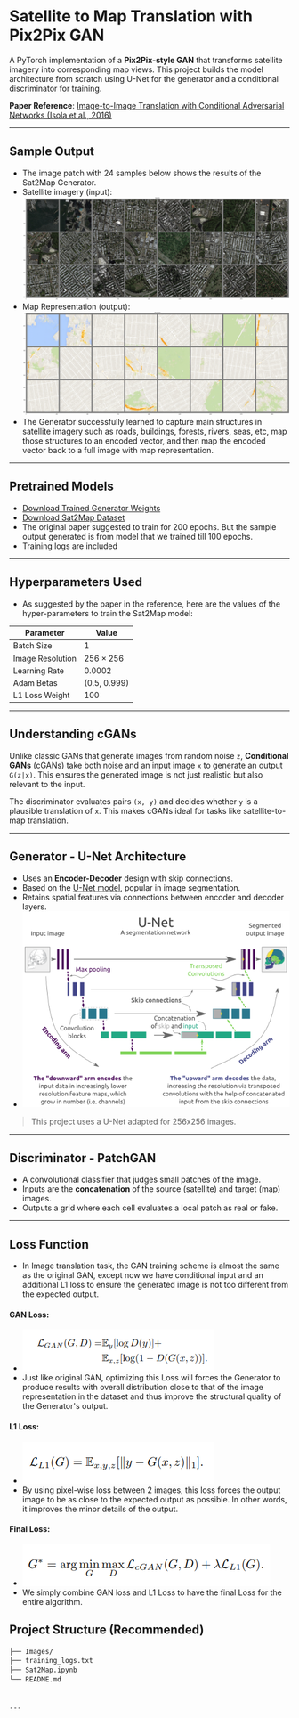#  Satellite to Map Translation with Pix2Pix GAN

A PyTorch implementation of a **Pix2Pix-style GAN** that transforms satellite imagery into corresponding map views. This project builds the model architecture from scratch using U-Net for the generator and a conditional discriminator for training.

**Paper Reference**: [Image-to-Image Translation with Conditional Adversarial Networks (Isola et al., 2016)](https://arxiv.org/abs/1611.07004)

---

## Sample Output

- The image patch with 24 samples below shows the results of the Sat2Map Generator.
- Satellite imagery (input):
![Satellite imagery (input)](Images/sat_imgs.png) <!-- Replace with actual image path -->
- Map Representation (output):
![Map Representation (output)](Images/map_imgs.png)
- The Generator successfully learned to capture main structures in satellite imagery such as roads, buildings, forests, rivers, seas, etc, map those structures to an encoded vector, and then map the encoded vector back to a full image with map representation.

---

##  Pretrained Models

- [Download Trained Generator Weights](https://drive.google.com/file/d/1Z0SRXCQGckiAfRgWjrEQ6Lcvqp9vmS4-/view?usp=sharing)
- [Download Sat2Map Dataset](https://drive.google.com/file/d/1PZScTjhOYwhYhjmZDk7FcScz4c6FN_am/view?usp=sharing)
- The original paper suggested to train for 200 epochs. But the sample output generated is from model that we trained till 100 epochs.
- Training logs are included 

---

## Hyperparameters Used
- As suggested by the paper in the reference, here are the values of the hyper-parameters to train the Sat2Map model:

| Parameter         | Value        |
|------------------|--------------|
| Batch Size       | 1            |
| Image Resolution | 256 × 256    |
| Learning Rate    | 0.0002       |
| Adam Betas       | (0.5, 0.999) |
| L1 Loss Weight   | 100          |

---

## Understanding cGANs

Unlike classic GANs that generate images from random noise `z`, **Conditional GANs** (cGANs) take both noise and an input image `x` to generate an output `G(z|x)`. This ensures the generated image is not just realistic but also relevant to the input.

The discriminator evaluates pairs `(x, y)` and decides whether `y` is a plausible translation of `x`. This makes cGANs ideal for tasks like satellite-to-map translation.

---

## Generator - U-Net Architecture

- Uses an **Encoder-Decoder** design with skip connections.
- Based on the [U-Net model](https://arxiv.org/abs/1505.04597), popular in image segmentation.
- Retains spatial features via connections between encoder and decoder layers.
- ![U-NET architecture (output)](Images/U-NET.png)

> This project uses a U-Net adapted for 256x256 images.

---

## Discriminator - PatchGAN

- A convolutional classifier that judges small patches of the image.
- Inputs are the **concatenation** of the source (satellite) and target (map) images.
- Outputs a grid where each cell evaluates a local patch as real or fake.

---
## Loss Function

- In Image translation task, the GAN training scheme is almost the same as the original GAN, except now we have conditional input and an additional L1 loss to ensure the generated image is not too different from the expected output.
#### GAN Loss:
- ![GAN LOss function](Images/GAN_loss.png)
- Just like original GAN, optimizing this Loss will forces the Generator to produce results with overall distribution close to that of the image representation in the dataset and thus improve the structural quality of the Generator's output.
#### L1 Loss:
- ![L1 Loss function](Images/L1_loss.png)
- By using pixel-wise loss between 2 images, this loss forces the output image to be as close to the expected output as possible. In other words, it improves the minor details of the output.
#### Final Loss:
- ![TOTAL loss function](Images/total_loss.png)
- We simply combine GAN loss and L1 Loss to have the final Loss for the entire algorithm.


## Project Structure (Recommended)
```bash
├── Images/
├── training_logs.txt
├── Sat2Map.ipynb
└── README.md


---

